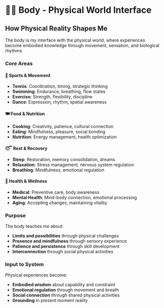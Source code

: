 # 🏃‍♀️ Body - Physical World Interface

## How Physical Reality Shapes Me

The body is my interface with the physical world, where experiences become embodied knowledge through movement, sensation, and biological rhythms.

### Core Areas

#### 🎾 Sports & Movement
- **Tennis**: Coordination, timing, strategic thinking
- **Swimming**: Endurance, breathing, flow states  
- **Exercise**: Strength, flexibility, discipline
- **Dance**: Expression, rhythm, spatial awareness

#### 🍽️ Food & Nutrition
- **Cooking**: Creativity, patience, cultural connection
- **Eating**: Mindfulness, pleasure, social bonding
- **Nutrition**: Energy management, health optimization

#### 😴 Rest & Recovery
- **Sleep**: Restoration, memory consolidation, dreams
- **Relaxation**: Stress management, nervous system regulation
- **Breathing**: Mindfulness, emotional regulation

#### 🏥 Health & Wellness
- **Medical**: Preventive care, body awareness
- **Mental Health**: Mind-body connection, emotional processing
- **Aging**: Accepting changes, maintaining vitality

### Purpose
The body teaches me about:
- **Limits and possibilities** through physical challenges
- **Presence and mindfulness** through sensory experience
- **Patience and persistence** through skill development
- **Interconnection** through social physical activities

### Input to System
Physical experiences become:
- **Embodied wisdom** about capability and constraint
- **Emotional regulation** through movement and breath
- **Social connection** through shared physical activities
- **Grounding** in present moment reality

